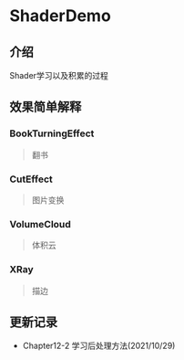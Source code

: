 # ShaderDemo

## 介绍
Shader学习以及积累的过程

## 效果简单解释
### BookTurningEffect
> 翻书
### CutEffect
> 图片变换
### VolumeCloud
> 体积云
### XRay
> 描边
## 更新记录
- Chapter12-2 学习后处理方法(2021/10/29)